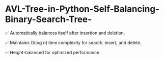 # AVL-Tree-in-Python-Self-Balancing-Binary-Search-Tree-

✅ Automatically balances itself after insertion and deletion.

✅ Maintains O(log n) time complexity for search, insert, and delete. 

✅ Height-balanced for optimized performance
